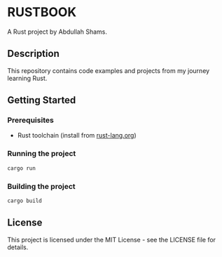# RUSTBOOK

A Rust project by Abdullah Shams.

## Description

This repository contains code examples and projects from my journey learning Rust.

## Getting Started

### Prerequisites

- Rust toolchain (install from [rust-lang.org](https://www.rust-lang.org/tools/install))

### Running the project

```bash
cargo run
```

### Building the project

```bash
cargo build
```

## License

This project is licensed under the MIT License - see the LICENSE file for details.
